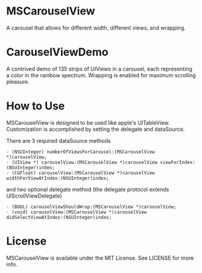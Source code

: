 MSCarouselView
==============

A carousel that allows for different width, different views, and wrapping.

# CarouselViewDemo

A contrived demo of 135 strips of UIViews in a carousel, each representing a color in the rainbow spectrum.
Wrapping is enabled for maximum scrolling pleasure.

# How to Use

MSCarouselView is designed to be used like apple's UITableView.
Customization is accomplished by setting the delegate and dataSource.

There are 3 required dataSource methods

    - (NSUInteger) numberOfViewsForCarousel:(MSCarouselView *)carouselView;
    - (UIView *) carouselView:(MSCarouselView *)carouselView viewForIndex:(NSUInteger)index;
    - (CGFloat) carouselView:(MSCarouselView *)carouselView widthForViewAtIndex:(NSUInteger)index;
    
and two optional delegate method (the delegate protocol extends UIScrollViewDelegate)

    - (BOOL) carouselViewShouldWrap:(MSCarouselView *)carouselView;
    - (void) carouselView:(MSCarouselView *)carouselView didSelectViewAtIndex:(NSUInteger)index;
    
# License

MSCarouselView is available under the MIT License. See LICENSE for more info.